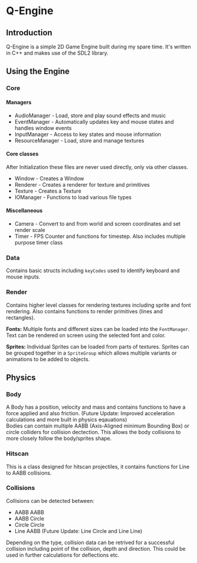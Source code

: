 # Q-Engine

## Introduction

Q-Engine is a simple 2D Game Engine built during my spare time. It's written in C++ and makes use of the SDL2 library.

## Using the Engine

### Core

#### Managers
- AudioManager - Load, store and play sound effects and music
- EventManager - Automatically updates key and mouse states and handles window events
- InputManager - Access to key states and mouse information
- ResourceManager - Load, store and manage textures

#### Core classes
After Initialization these files are never used directly, only via other classes.
- Window - Creates a Window
- Renderer - Creates a renderer for texture and primitives
- Texture - Creates a Texture
- IOManager - Functions to load various file types


#### Miscellaneous
- Camera - Convert to and from world and screen coordinates and set render scale
- Timer - FPS Counter and functions for timestep. Also includes multiple purpose timer class


### Data
Contains basic structs including `keyCodes` used to identify keyboard and mouse inputs.


### Render
Contains higher level classes for rendering textures including sprite and font rendering. Also contains functions to render primitives (lines and rectangles).

**Fonts:** Multiple fonts and different sizes can be loaded into the `FontManager`. Text can be rendered on screen using the selected font and color.

**Sprites:** Individual Sprites can be loaded from parts of textures. Sprites can be grouped together in a `SpriteGroup` which allows multiple variants or animations to be added to objects.


## Physics

### Body
A Body has a position, velocity and mass and contains functions to have a force applied and also friction. (Future Update: Improved acceleration calculations and more built in physics eqauations)  
Bodies can contain multiple AABB (Axis-Aligned minimum Bounding Box) or circle colliders for collision dectection. This allows the body collisions to more closely follow the body/sprites shape.

### Hitscan
This is a class designed for hitscan projectiles, it contains functions for Line to AABB collisions. 

### Collisions
Collisions can be detected between:
- AABB AABB
- AABB Circle
- Circle Circle
- Line AABB
(Future Update: Line Circle and Line Line)

Depending on the type, collision data can be retrived for a successful collision including point of the collision, depth and direction. This could be used in further calculations for deflections etc.


